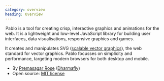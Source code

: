 ```yaml
--- 
category: overview
heading: Overview
---
```


&#8202;<span class="project-name">Pablo</span> is a tool for creating crisp, interactive graphics and animations for the web. It is a lightweight and low-level JavaScript library for building user interfaces, data visualisations, responsive graphics and games.

<div id="circleoo"></div>

<script>
    // Load, on DOM ready
    if ('addEventListener' in document){
        document.addEventListener('DOMContentLoaded', function(){
        	var playing = false,
        		svg = Pablo('#circleoo').svg({
					width: 100,
					height: 100
				}),
				circle = svg.circle({
					cx: 50,
					cy: 50,
					stroke: 'white',
					fill: 'darkred',
					cursor: 'pointer'
				});

			circle.animate({
				id: 'anim-r1',
				attributeName: 'r',
				from: 50,
				to: 0,
				begin: 'anim-r2.end'
			});

			circle.animate({
				id: 'anim-r2',
				attributeName: 'r',
				from: 0,
				to: 50,
				begin: 'anim-r1.end'
			});

			circle.animate({
				id: 'anim-s1',
				attributeName: 'stroke-width',
				from: 50,
				to: 0,
				begin: 'anim-s2.end'
			});

			circle.animate({
				id: 'anim-s2',
				attributeName: 'stroke-width',
				from: 0,
				to: 50,
				begin: 'anim-s2.end'
			});

			circle.on('click', function(){
				playing = !playing;

				circle.find('animate').each(function(el){
					el[playing ? 'beginElement' : 'endElement']();
				});
			});
        });
    }
</script>

It creates and manipulates SVG ([scalable vector graphics][svg]), the web standard for vector graphics. Pablo focusses on simplicity and performance, targeting modern browsers for both desktop and mobile.

* By [Premasagar Rose][prem] ([Dharmafly][df])
* Open source: [MIT license][mit]


[prem]: http://premasagar.com
[df]: http://dharmafly.com
[mit]: http://opensource.org/licenses/mit-license.php
[svg]: https://developer.mozilla.org/en/SVG
[raphael]: http://raphaeljs.com
[jquery]: http://jquery.com
[_]: http://underscorejs.org
[api]: http://pablojs.com/api/